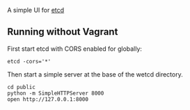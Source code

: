 A simple UI for [etcd](https://github.com/coreos/etcd)

## Running without Vagrant

First start etcd with CORS enabled for globally:

```
etcd -cors='*'
```

Then start a simple server at the base of the wetcd directory.

```
cd public
python -m SimpleHTTPServer 8000
open http://127.0.0.1:8000
```
